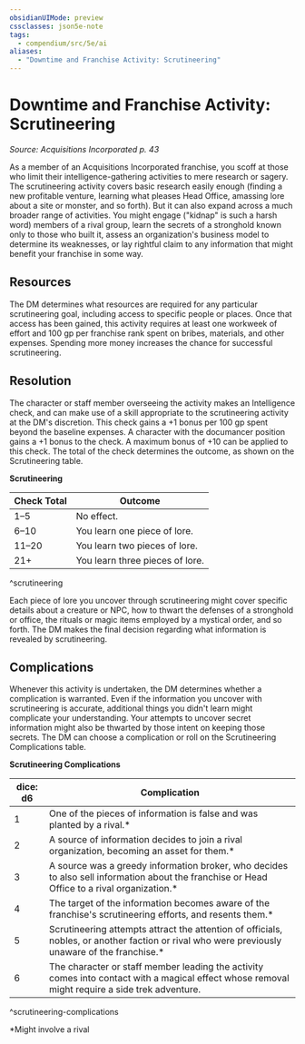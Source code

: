 ```yaml
---
obsidianUIMode: preview
cssclasses: json5e-note
tags:
  - compendium/src/5e/ai
aliases:
  - "Downtime and Franchise Activity: Scrutineering"
---
```


# Downtime and Franchise Activity: Scrutineering
*Source: Acquisitions Incorporated p. 43* 

As a member of an Acquisitions Incorporated franchise, you scoff at those who limit their intelligence-gathering activities to mere research or sagery. The scrutineering activity covers basic research easily enough (finding a new profitable venture, learning what pleases Head Office, amassing lore about a site or monster, and so forth). But it can also expand across a much broader range of activities. You might engage ("kidnap" is such a harsh word) members of a rival group, learn the secrets of a stronghold known only to those who built it, assess an organization's business model to determine its weaknesses, or lay rightful claim to any information that might benefit your franchise in some way.

## Resources

The DM determines what resources are required for any particular scrutineering goal, including access to specific people or places. Once that access has been gained, this activity requires at least one workweek of effort and 100 gp per franchise rank spent on bribes, materials, and other expenses. Spending more money increases the chance for successful scrutineering.

## Resolution

The character or staff member overseeing the activity makes an Intelligence check, and can make use of a skill appropriate to the scrutineering activity at the DM's discretion. This check gains a +1 bonus per 100 gp spent beyond the baseline expenses. A character with the documancer position gains a +1 bonus to the check. A maximum bonus of +10 can be applied to this check. The total of the check determines the outcome, as shown on the Scrutineering table.

**Scrutineering**

| Check Total | Outcome |
|-------------|---------|
| 1–5 | No effect. |
| 6–10 | You learn one piece of lore. |
| 11–20 | You learn two pieces of lore. |
| 21+ | You learn three pieces of lore. |
^scrutineering

Each piece of lore you uncover through scrutineering might cover specific details about a creature or NPC, how to thwart the defenses of a stronghold or office, the rituals or magic items employed by a mystical order, and so forth. The DM makes the final decision regarding what information is revealed by scrutineering.

## Complications

Whenever this activity is undertaken, the DM determines whether a complication is warranted. Even if the information you uncover with scrutineering is accurate, additional things you didn't learn might complicate your understanding. Your attempts to uncover secret information might also be thwarted by those intent on keeping those secrets. The DM can choose a complication or roll on the Scrutineering Complications table.

**Scrutineering Complications**

| dice: d6 | Complication |
|----------|--------------|
| 1 | One of the pieces of information is false and was planted by a rival.* |
| 2 | A source of information decides to join a rival organization, becoming an asset for them.* |
| 3 | A source was a greedy information broker, who decides to also sell information about the franchise or Head Office to a rival organization.* |
| 4 | The target of the information becomes aware of the franchise's scrutineering efforts, and resents them.* |
| 5 | Scrutineering attempts attract the attention of officials, nobles, or another faction or rival who were previously unaware of the franchise.* |
| 6 | The character or staff member leading the activity comes into contact with a magical effect whose removal might require a side trek adventure. |
^scrutineering-complications

*Might involve a rival